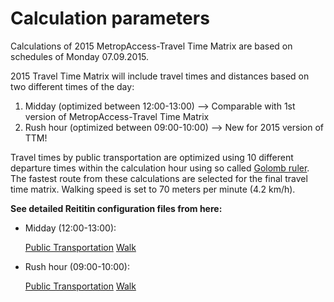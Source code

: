 # Calculation parameters
Calculations of 2015 MetropAccess-Travel Time Matrix are based on schedules of Monday 07.09.2015. 
 
2015 Travel Time Matrix will include travel times and distances based on two different times of the day:
1. Midday (optimized between 12:00-13:00) --> Comparable with 1st version of MetropAccess-Travel Time Matrix
2. Rush hour (optimized between 09:00-10:00) --> New for 2015 version of TTM!

Travel times by public transportation are optimized using 10 different departure times within the calculation hour using so called [Golomb ruler](https://en.wikipedia.org/wiki/Golomb_ruler).
The fastest route from these calculations are selected for the final travel time matrix.
Walking speed is set to 70 meters per minute (4.2 km/h).
 
**See detailed Reititin configuration files from here:**

- Midday (12:00-13:00):

    [Public Transportation](Configuration/confMassaAjo2015_PT.json)
    [Walk](Configuration/confMassaAjo2015_Walk.json)

- Rush hour (09:00-10:00):

    [Public Transportation]()
    [Walk]()


